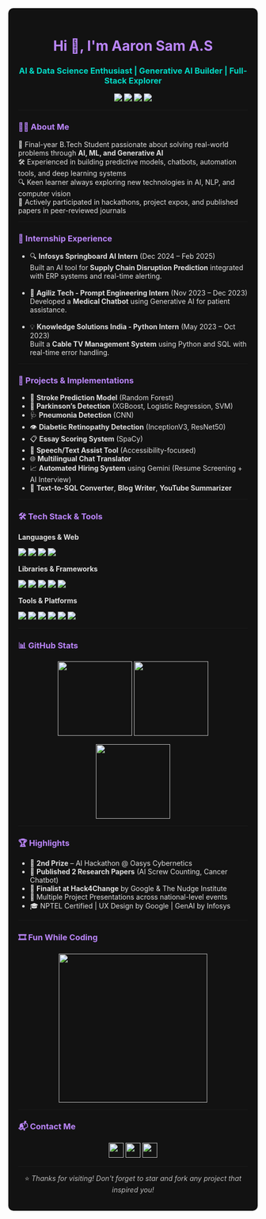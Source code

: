 <div style="background-color:#121212; color:#e0e0e0; padding: 20px; border-radius: 10px;">

<h1 align="center" style="color:#BB86FC;">Hi 👋, I'm Aaron Sam A.S</h1>
<h3 align="center" style="color:#03DAC6;">AI & Data Science Enthusiast | Generative AI Builder | Full-Stack Explorer</h3>

<p align="center">
  <a href="https://github.com/AaronSam-30052003">
    <img src="https://img.shields.io/github/followers/AaronSam-30052003?label=GitHub&style=social" />
  </a>
  <a href="mailto:aaronvsam289@gmail.com">
    <img src="https://img.shields.io/badge/Gmail-D14836?style=flat&logo=gmail&logoColor=white" />
  </a>
  <a href="https://www.linkedin.com/in/aaron-sam-31054522b/">
    <img src="https://img.shields.io/badge/LinkedIn-blue?logo=linkedin&style=flat" />
  </a>
  <a href="https://aaronsam-30052003.github.io/as_portfolio/">
    <img src="https://img.shields.io/badge/Portfolio-Click%20Here-brightgreen?style=flat" />
  </a>
</p>

---

<h3 style="color:#BB86FC;">👨‍💻 About Me</h3>

<p>🚀 Final-year B.Tech Student passionate about solving real-world problems through <b>AI, ML, and Generative AI</b><br/>
🛠️ Experienced in building predictive models, chatbots, automation tools, and deep learning systems<br/>
🔍 Keen learner always exploring new technologies in AI, NLP, and computer vision<br/>
📌 Actively participated in hackathons, project expos, and published papers in peer-reviewed journals</p>

---

<h3 style="color:#BB86FC;">💼 Internship Experience</h3>

<ul>
  <li>🔍 <b>Infosys Springboard AI Intern</b> (Dec 2024 – Feb 2025)<br/>
  Built an AI tool for <b>Supply Chain Disruption Prediction</b> integrated with ERP systems and real-time alerting.</li><br/>

  <li>🤖 <b>Agiliz Tech - Prompt Engineering Intern</b> (Nov 2023 – Dec 2023)<br/>
  Developed a <b>Medical Chatbot</b> using Generative AI for patient assistance.</li><br/>

  <li>💡 <b>Knowledge Solutions India - Python Intern</b> (May 2023 – Oct 2023)<br/>
  Built a <b>Cable TV Management System</b> using Python and SQL with real-time error handling.</li>
</ul>

---

<h3 style="color:#BB86FC;">🚀 Projects & Implementations</h3>

<ul>
  <li>🧠 <b>Stroke Prediction Model</b> (Random Forest)</li>
  <li>🧠 <b>Parkinson’s Detection</b> (XGBoost, Logistic Regression, SVM)</li>
  <li>🩺 <b>Pneumonia Detection</b> (CNN)</li>
  <li>👁️ <b>Diabetic Retinopathy Detection</b> (InceptionV3, ResNet50)</li>
  <li>📋 <b>Essay Scoring System</b> (SpaCy)</li>
  <li>📢 <b>Speech/Text Assist Tool</b> (Accessibility-focused)</li>
  <li>🌐 <b>Multilingual Chat Translator</b></li>
  <li>📈 <b>Automated Hiring System</b> using Gemini (Resume Screening + AI Interview)</li>
  <li>🧩 <b>Text-to-SQL Converter</b>, <b>Blog Writer</b>, <b>YouTube Summarizer</b></li>
</ul>

---

<h3 style="color:#BB86FC;">🛠️ Tech Stack & Tools</h3>

<b>Languages & Web</b><br/>
<p>
  <img src="https://img.shields.io/badge/Python-3670A0?style=for-the-badge&logo=python&logoColor=ffdd54" />
  <img src="https://img.shields.io/badge/HTML5-e34c26?style=for-the-badge&logo=html5&logoColor=white"/>
  <img src="https://img.shields.io/badge/CSS3-264de4?style=for-the-badge&logo=css3&logoColor=white"/>
  <img src="https://img.shields.io/badge/JavaScript-f0db4f?style=for-the-badge&logo=javascript&logoColor=black"/>
</p>

<b>Libraries & Frameworks</b><br/>
<p>
  <img src="https://img.shields.io/badge/TensorFlow-FF6F00?style=for-the-badge&logo=tensorflow&logoColor=white"/>
  <img src="https://img.shields.io/badge/PyTorch-EE4C2C?style=for-the-badge&logo=pytorch&logoColor=white"/>
  <img src="https://img.shields.io/badge/OpenCV-5C3EE8?style=for-the-badge&logo=opencv&logoColor=white"/>
  <img src="https://img.shields.io/badge/Scikit--Learn-F7931E?style=for-the-badge&logo=scikit-learn&logoColor=white"/>
  <img src="https://img.shields.io/badge/SpaCy-009688?style=for-the-badge&logo=spacy&logoColor=white"/>
</p>

<b>Tools & Platforms</b><br/>
<p>
  <img src="https://img.shields.io/badge/MySQL-00758F?style=for-the-badge&logo=mysql&logoColor=white"/>
  <img src="https://img.shields.io/badge/MS%20SQL%20Server-CC2927?style=for-the-badge&logo=microsoft%20sql%20server&logoColor=white"/>
  <img src="https://img.shields.io/badge/MongoDB-47A248?style=for-the-badge&logo=mongodb&logoColor=white"/>
  <img src="https://img.shields.io/badge/Git-F05032?style=for-the-badge&logo=git&logoColor=white"/>
  <img src="https://img.shields.io/badge/GitHub-181717?style=for-the-badge&logo=github&logoColor=white"/>
  <img src="https://img.shields.io/badge/VS%20Code-007ACC?style=for-the-badge&logo=visual-studio-code&logoColor=white"/>
</p>

---

<h3 style="color:#BB86FC;">📊 GitHub Stats</h3>

<p align="center">
  <img src="https://github-readme-stats.vercel.app/api?username=AaronSam-30052003&show_icons=true&theme=radical" height="150"/>
  <img src="https://github-readme-streak-stats.herokuapp.com/?user=AaronSam-30052003&theme=radical" height="150"/>
</p>

<p align="center">
  <img src="https://github-readme-stats.vercel.app/api/top-langs/?username=AaronSam-30052003&layout=compact&theme=radical" height="150"/>
</p>

---

<h3 style="color:#BB86FC;">🏆 Highlights</h3>

<ul>
  <li>🥈 <b>2nd Prize</b> – AI Hackathon @ Oasys Cybernetics</li>
  <li>🏅 <b>Published 2 Research Papers</b> (AI Screw Counting, Cancer Chatbot)</li>
  <li>🧠 <b>Finalist at Hack4Change</b> by Google & The Nudge Institute</li>
  <li>🎤 Multiple Project Presentations across national-level events</li>
  <li>🎓 NPTEL Certified | UX Design by Google | GenAI by Infosys</li>
</ul>

---

<h3 style="color:#BB86FC;">🎞️ Fun While Coding</h3>

<p align="center">
  <img src="https://media.giphy.com/media/qgQUggAC3Pfv687qPC/giphy.gif" width="300" />
</p>

---

<h3 style="color:#BB86FC;">📬 Contact Me</h3>

<p align="center">
  <a href="mailto:aaronvsam289@gmail.com"><img src="https://img.icons8.com/fluency/48/gmail.png" width="30"/></a>
  <a href="https://www.linkedin.com/in/aaron-sam-31054522b/"><img src="https://img.icons8.com/fluency/48/linkedin.png" width="30"/></a>
  <a href="https://github.com/AaronSam-30052003"><img src="https://img.icons8.com/ios-filled/50/000000/github.png" width="30"/></a>
</p>

---

<p align="center" style="color:#BBBBBB;">
⭐ <i>Thanks for visiting! Don't forget to star and fork any project that inspired you!</i>
</p>

</div>
